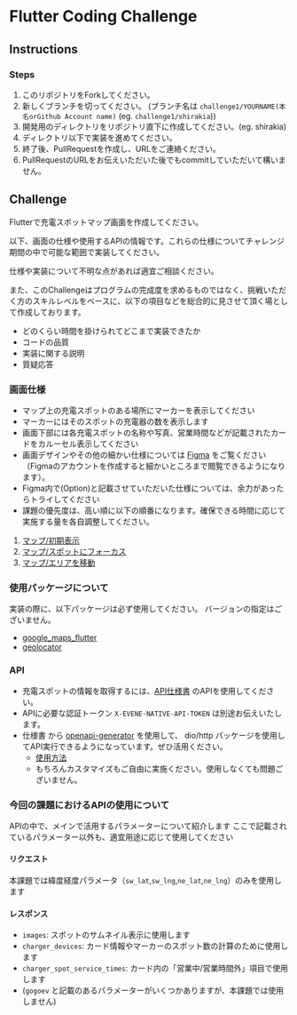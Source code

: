 # Flutter Coding Challenge

## Instructions

### Steps

1. このリポジトリをForkしてください。
2. 新しくブランチを切ってください。
(ブランチ名は `challenge1/YOURNAME(本名orGithub Account name)` (eg. `challenge1/shirakia`))
3. 開発用のディレクトリをリポジトリ直下に作成してください。(eg. shirakia)
4. ディレクトリ以下で実装を進めてください。
5. 終了後、PullRequestを作成し、URLをご連絡ください。
6. PullRequestのURLをお伝えいただいた後でもcommitしていただいて構いません。

## Challenge

Flutterで充電スポットマップ画面を作成してください。

以下、画面の仕様や使用するAPIの情報です。これらの仕様についてチャレンジ期間の中で可能な範囲で実装してください。

仕様や実装について不明な点があれば適宜ご相談ください。

また、このChallengeはプログラムの完成度を求めるものではなく、挑戦いただく方のスキルレベルをベースに、以下の項目などを総合的に見させて頂く場として作成しております。
- どのくらい時間を掛けられてどこまで実装できたか
- コードの品質
- 実装に関する説明
- 質疑応答


### 画面仕様
- マップ上の充電スポットのある場所にマーカーを表示してください
- マーカーにはそのスポットの充電器の数を表示します
- 画面下部には各充電スポットの名称や写真、営業時間などが記載されたカードをカルーセル表示してください
- 画面デザインやその他の細かい仕様については [Figma](https://www.figma.com/file/q4i9uo1n4poIbO7iGPbqQH/?node-id=1414-77) をご覧ください（Figmaのアカウントを作成すると細かいところまで閲覧できるようになります）。
- Figma内で(Option)と記載させていただいた仕様については、余力があったらトライしてください
- 課題の優先度は、高い順に以下の順番になります。確保できる時間に応じて実施する量を各自調整してください。
1. [マップ/初期表示](https://www.figma.com/file/q4i9uo1n4poIbO7iGPbqQH/ENECHANGE-%E3%82%A8%E3%83%B3%E3%82%B8%E3%83%8B%E3%82%A2%E3%83%81%E3%83%A3%E3%83%AC%E3%83%B3%E3%82%B8?type=design&node-id=1414-78&mode=design&t=HALw18VIzoL2un47-4)
1. [マップ/スポットにフォーカス](https://www.figma.com/file/q4i9uo1n4poIbO7iGPbqQH/ENECHANGE-%E3%82%A8%E3%83%B3%E3%82%B8%E3%83%8B%E3%82%A2%E3%83%81%E3%83%A3%E3%83%AC%E3%83%B3%E3%82%B8?type=design&node-id=1417-511&mode=design&t=HALw18VIzoL2un47-4)
1. [マップ/エリアを移動](https://www.figma.com/file/q4i9uo1n4poIbO7iGPbqQH/ENECHANGE-%E3%82%A8%E3%83%B3%E3%82%B8%E3%83%8B%E3%82%A2%E3%83%81%E3%83%A3%E3%83%AC%E3%83%B3%E3%82%B8?type=design&node-id=1414-319&mode=design&t=HALw18VIzoL2un47-4)

### 使用パッケージについて
実装の際に、以下パッケージは必ず使用してください。
バージョンの指定はございません。
- [google_maps_flutter](https://pub.dev/packages/google_maps_flutter)
- [geolocator](https://pub.dev/packages/geolocator)

### API

- 充電スポットの情報を取得するには、[API仕様書](https://stg.evene.jp/apidocs/charger_spots#/charger_spots) のAPIを使用してください。
- APIに必要な認証トークン `X-EVENE-NATIVE-API-TOKEN` は別途お伝えいたします。
- 仕様書 から [openapi-generator](https://openapi-generator.tech/) を使用して、 dio/http パッケージを使用してAPI実行できるようになっています。ぜひ活用ください。
    - [使用方法](./docs/guide_api_sdk.md)   
    - もちろんカスタマイズもご自由に実施ください。使用しなくても問題ございません。

### 今回の課題におけるAPIの使用について
APIの中で、メインで活用するパラメーターについて紹介します
ここで記載されているパラメーター以外も、適宜用途に応じて使用してください

####  リクエスト
本課題では緯度経度パラメータ（`sw_lat`,`sw_lng`,`ne_lat`,`ne_lng`）のみを使用します

#### レスポンス
- `images`: スポットのサムネイル表示に使用します
- `charger_devices`: カード情報やマーカーのスポット数の計算のために使用します
- `charger_spot_service_times`: カード内の「営業中/営業時間外」項目で使用します
- (`gogoev` と記載のあるパラメーターがいくつかありますが、本課題では使用しません)
